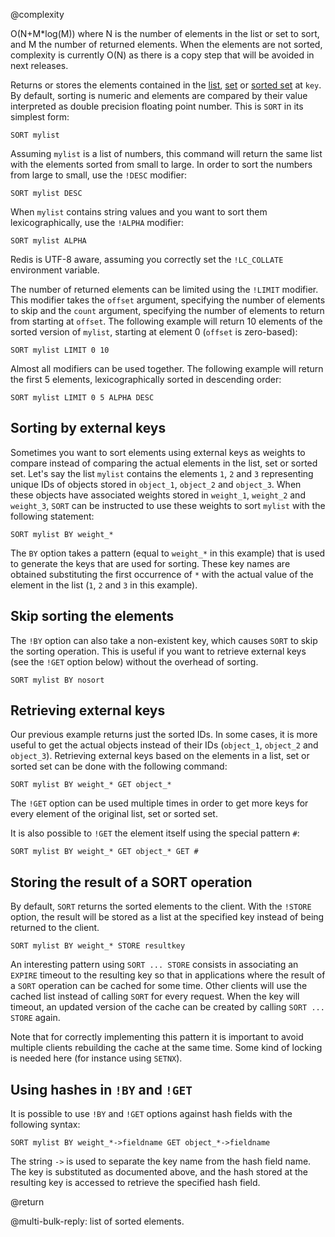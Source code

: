 @complexity

O(N+M\*log(M)) where N is the number of elements in the list or set to sort, and M the number of returned elements. When the elements are not sorted, complexity is currently O(N) as there is a copy step that will be avoided in next releases.

Returns or stores the elements contained in the
[list](/topics/data-types#lists), [set](/topics/data-types#set) or [sorted
set](/topics/data-types#sorted-sets) at `key`.  By default, sorting is numeric
and elements are compared by their value interpreted as double precision
floating point number.  This is `SORT` in its simplest form:

    SORT mylist

Assuming `mylist` is a list of numbers, this command will return the same list
with the elements sorted from small to large. In order to sort the numbers from
large to small, use the `!DESC` modifier:

    SORT mylist DESC

When `mylist` contains string values and you want to sort them lexicographically,
use the `!ALPHA` modifier:

    SORT mylist ALPHA

Redis is UTF-8 aware, assuming you correctly set the `!LC_COLLATE` environment
variable.

The number of returned elements can be limited using the `!LIMIT` modifier.
This modifier takes the `offset` argument, specifying the number of elements to
skip and the `count` argument, specifying the number of elements to return from
starting at `offset`.  The following example will return 10 elements of the
sorted version of `mylist`, starting at element 0 (`offset` is zero-based):

    SORT mylist LIMIT 0 10

Almost all modifiers can be used together. The following example will return
the first 5 elements, lexicographically sorted in descending order:

    SORT mylist LIMIT 0 5 ALPHA DESC

## Sorting by external keys

Sometimes you want to sort elements using external keys as weights to compare
instead of comparing the actual elements in the list, set or sorted set.  Let's
say the list `mylist` contains the elements `1`, `2` and `3` representing
unique IDs of objects stored in `object_1`, `object_2` and `object_3`.  When
these objects have associated weights stored in `weight_1`, `weight_2` and
`weight_3`, `SORT` can be instructed to use these weights to sort `mylist` with
the following statement:

    SORT mylist BY weight_*

The `BY` option takes a pattern (equal to `weight_*` in this example) that is
used to generate the keys that are used for sorting.  These key names are
obtained substituting the first occurrence of `*` with the actual value of the
element in the list (`1`, `2` and `3` in this example).

## Skip sorting the elements

The `!BY` option can also take a non-existent key, which causes `SORT` to skip
the sorting operation. This is useful if you want to retrieve external keys
(see the `!GET` option below) without the overhead of sorting.

    SORT mylist BY nosort

## Retrieving external keys

Our previous example returns just the sorted IDs. In some cases, it is more
useful to get the actual objects instead of their IDs (`object_1`, `object_2`
and `object_3`).  Retrieving external keys based on the elements in a list, set
or sorted set can be done with the following command:

    SORT mylist BY weight_* GET object_*

The `!GET` option can be used multiple times in order to get more keys for
every element of the original list, set or sorted set.

It is also possible to `!GET` the element itself using the special pattern `#`:

    SORT mylist BY weight_* GET object_* GET #

## Storing the result of a SORT operation

By default, `SORT` returns the sorted elements to the client. With the `!STORE`
option, the result will be stored as a list at the specified key instead of
being returned to the client.

    SORT mylist BY weight_* STORE resultkey

An interesting pattern using `SORT ... STORE` consists in associating an
`EXPIRE` timeout to the resulting key so that in applications where the result
of a `SORT` operation can be cached for some time. Other clients will use the
cached list instead of calling `SORT` for every request. When the key will
timeout, an updated version of the cache can be created by calling `SORT ... STORE` again.

Note that for correctly implementing this pattern it is important to avoid multiple
clients rebuilding the cache at the same time. Some kind of locking is needed here
(for instance using `SETNX`).

## Using hashes in `!BY` and `!GET`

It is possible to use `!BY` and `!GET` options against hash fields with the
following syntax:

    SORT mylist BY weight_*->fieldname GET object_*->fieldname

The string `->` is used to separate the key name from the hash field name.
The key is substituted as documented above, and the hash stored at the
resulting key is accessed to retrieve the specified hash field.

@return

@multi-bulk-reply: list of sorted elements.

